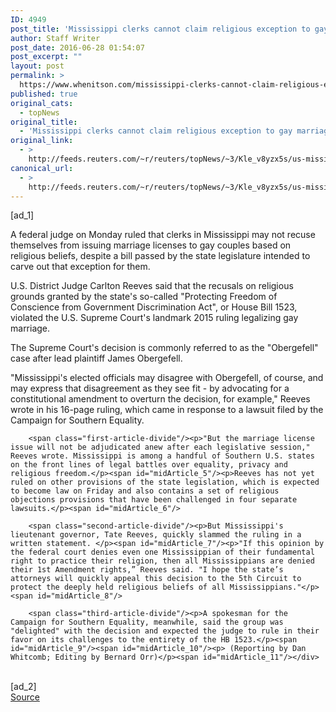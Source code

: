 ```yaml
---
ID: 4949
post_title: 'Mississippi clerks cannot claim religious exception to gay marriage: judge'
author: Staff Writer
post_date: 2016-06-28 01:54:07
post_excerpt: ""
layout: post
permalink: >
  https://www.whenitson.com/mississippi-clerks-cannot-claim-religious-exception-to-gay-marriage-judge/
published: true
original_cats:
  - topNews
original_title:
  - 'Mississippi clerks cannot claim religious exception to gay marriage: judge'
original_link:
  - >
    http://feeds.reuters.com/~r/reuters/topNews/~3/Kle_v8yzx5s/us-mississippi-lgbt-idUSKCN0ZE00J
canonical_url:
  - >
    http://feeds.reuters.com/~r/reuters/topNews/~3/Kle_v8yzx5s/us-mississippi-lgbt-idUSKCN0ZE00J
---
```

 [ad_1]
<br><div id="articleText">
<span id="midArticle_start"/>

<span id="midArticle_0"/><span class="focusParagraph" readability="5"><p><span class="articleLocatio&lt;/span&gt;n">A federal judge on Monday ruled that clerks in Mississippi may not recuse themselves from issuing marriage licenses to gay couples based on religious beliefs, despite a bill passed by the state legislature intended to carve out that exception for them.</span></p></span><span id="midArticle_1"/><p>U.S. District Judge Carlton Reeves said that the recusals on religious grounds granted by the state's so-called "Protecting Freedom of Conscience from Government Discrimination Act", or House Bill 1523, violated the U.S. Supreme Court's landmark 2015 ruling legalizing gay marriage.</p><span id="midArticle_2"/><p>The Supreme Court's decision is commonly referred to as the "Obergefell" case after lead plaintiff James Obergefell.</p><span id="midArticle_3"/><p>"Mississippi's elected officials may disagree with Obergefell, of course, and may express that disagreement as they see fit - by advocating for a constitutional amendment to overturn the decision, for example," Reeves wrote in his 16-page ruling, which came in response to a lawsuit filed by the Campaign for Southern Equality. </p><span id="midArticle_4"/>
        
        <span class="first-article-divide"/><p>"But the marriage license issue will not be adjudicated anew after each legislative session," Reeves wrote. Mississippi is among a handful of Southern U.S. states on the front lines of legal battles over equality, privacy and religious freedom.</p><span id="midArticle_5"/><p>Reeves has not yet ruled on other provisions of the state legislation, which is expected to become law on Friday and also contains a set of religious objections provisions that have been challenged in four separate lawsuits.</p><span id="midArticle_6"/>
        
        <span class="second-article-divide"/><p>But Mississippi's lieutenant governor, Tate Reeves, quickly slammed the ruling in a written statement. </p><span id="midArticle_7"/><p>"If this opinion by the federal court denies even one Mississippian of their fundamental right to practice their religion, then all Mississippians are denied their 1st Amendment rights,” Reeves said. "I hope the state’s attorneys will quickly appeal this decision to the 5th Circuit to protect the deeply held religious beliefs of all Mississippians."</p><span id="midArticle_8"/>
        
        <span class="third-article-divide"/><p>A spokesman for the Campaign for Southern Equality, meanwhile, said the group was "delighted" with the decision and expected the judge to rule in their favor on its challenges to the entirety of the HB 1523.</p><span id="midArticle_9"/><span id="midArticle_10"/><p> (Reporting by Dan Whitcomb; Editing by Bernard Orr)</p><span id="midArticle_11"/></div>
<br>[ad_2]
<br><a href="http://feeds.reuters.com/~r/reuters/topNews/~3/Kle_v8yzx5s/us-mississippi-lgbt-idUSKCN0ZE00J">Source </a>